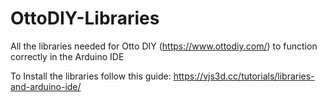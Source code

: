 # OttoDIY-Libraries
All the libraries needed for Otto DIY (https://www.ottodiy.com/) to function correctly in the Arduino IDE

To Install the libraries follow this guide: https://vjs3d.cc/tutorials/libraries-and-arduino-ide/
